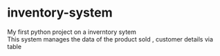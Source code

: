 # inventory-system
My first python project on a inverntory sytem 
<br>
This system manages the data of the product sold , customer details via table

